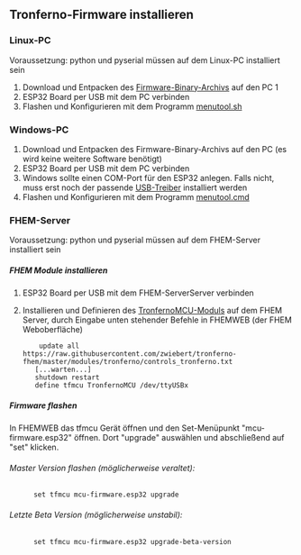 ## Tronferno-Firmware installieren
  
### Linux-PC

Voraussetzung: python und pyserial müssen auf dem Linux-PC installiert sein

1. Download und Entpacken des [Firmware-Binary-Archivs](https://codeload.github.com/zwiebert/tronferno-mcu-bin/zip/master) auf den PC 1
1. ESP32 Board per USB mit dem PC verbinden
1. Flashen und Konfigurieren mit dem Programm [menutool.sh](https://github.com/zwiebert/tronferno-mcu-bin/blob/master/docs/menutool.md)

   
### Windows-PC
1. Download und Entpacken des Firmware-Binary-Archivs auf den PC (es wird keine weitere Software benötigt)
1. ESP32 Board per USB mit dem PC verbinden
1. Windows sollte einen COM-Port für den ESP32 anlegen. Falls nicht, muss erst noch der passende [USB-Treiber](https://docs.espressif.com/projects/esp-idf/en/latest/esp32/get-started/establish-serial-connection.html) installiert werden 
1. Flashen und Konfigurieren mit dem Programm [menutool.cmd](https://github.com/zwiebert/tronferno-mcu-bin/blob/master/docs/menutool.md)
### FHEM-Server

Voraussetzung: python und pyserial müssen auf dem FHEM-Server installiert sein

##### FHEM Module installieren

1. ESP32 Board per USB mit dem FHEM-ServerServer verbinden
2. Installieren und Definieren des [TronfernoMCU-Moduls](https://github.com/zwiebert/tronferno-fhem/blob/master/README-de.md) auf dem FHEM Server, durch Eingabe unten stehender Befehle in FHEMWEB (der FHEM Weboberfläche)

           update all https://raw.githubusercontent.com/zwiebert/tronferno-fhem/master/modules/tronferno/controls_tronferno.txt
          [...warten...]
          shutdown restart
          define tfmcu TronfernoMCU /dev/ttyUSBx
          
          
##### Firmware flashen

In FHEMWEB das tfmcu Gerät öffnen und den Set-Menüpunkt "mcu-firmware.esp32" öffnen. Dort "upgrade" auswählen und abschließend auf "set" klicken.

###### Master Version flashen (möglicherweise veraltet):

          set tfmcu mcu-firmware.esp32 upgrade

###### Letzte Beta Version (möglicherweise unstabil):

          set tfmcu mcu-firmware.esp32 upgrade-beta-version





